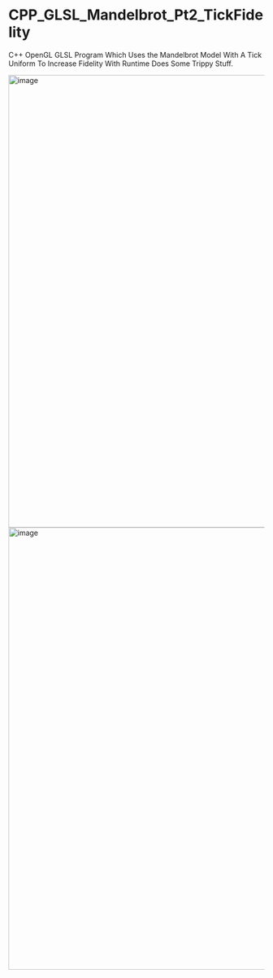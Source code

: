 # CPP_GLSL_Mandelbrot_Pt2_TickFidelity
C++ OpenGL GLSL Program Which Uses the Mandelbrot Model With A Tick Uniform To Increase Fidelity With Runtime Does Some Trippy Stuff.

<img width="889" alt="image" src="https://github.com/Kingerthanu/CPP_GLSL_Mandelbrot_Pt2_TickFidelity/assets/76754592/6fa11b4c-5cf6-48ad-9e54-2daa3ae69e3e">
<img width="869" alt="image" src="https://github.com/Kingerthanu/CPP_GLSL_Mandelbrot_Pt2_TickFidelity/assets/76754592/765f912a-b866-47c3-917c-ceaa2fe1f2f4">
